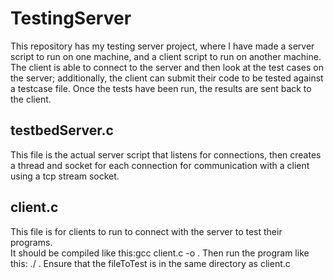 # TestingServer
This repository has my testing server project, where I have made a server script to run on one machine, and a client script to run on another machine. The client is able to connect to the server and then look at the test cases on the server; additionally, the client can submit their code to be tested against a testcase file. Once the tests have been run, the results are sent back to the client.

## testbedServer.c
This file is the actual server script that listens for connections, then creates a thread and socket for each connection for communication with a client using a tcp stream socket.

## client.c
This file is for clients to run to connect with the server to test their programs.<br> It should be compiled like this:gcc client.c -o <outputFileName>. Then run the program like this: ./<outputFileName> <fileToTest> <testcaseName>. Ensure that the fileToTest is in the same directory as client.c
